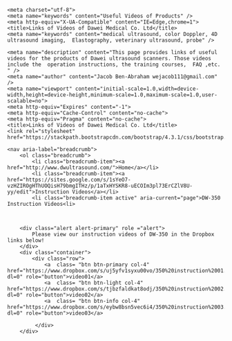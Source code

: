 
<html lang="en">
<head>
	
	<meta charset="utf-8">
	<meta name="keywords" content="Useful Videos of Products" />
	<meta http-equiv="X-UA-Compatible" content="IE=Edge,chrome=1">
	<title>Links of Videos of Dawei Medical Co. Ltd</title>
	<meta name="keywords" content="medical ultrasound, color Doppler, 4D ultrasound imaging,  Elastography, veterinary ultrasound, probe" />

	<meta name="description" content="This page provides links of useful videos for the products of Dawei ultrasound scanners. Those videos include the  operation instructions, the training courses,  FAQ ,etc. " />
	<meta name="author" content="Jacob Ben-Abraham wejacob111@gmail.com" />
    <meta name="viewport" content="initial-scale=1.0,width=device-width,height=device-height,minimum-scale=1.0,maximum-scale=1.0,user-scalable=no">
    <meta http-equiv="Expires" content="-1">
	<meta http-equiv="Cache-Control" content="no-cache">
	<meta http-equiv="Pragma" content="no-cache">
    <title>Links of Videos of Dawei Medical Co. Ltd</title>
    <link rel="stylesheet" href="https://stackpath.bootstrapcdn.com/bootstrap/4.3.1/css/bootstrap.min.css">
   <script src="https://code.jquery.com/jquery-3.2.1.slim.min.js" integrity="sha384-KJ3o2DKtIkvYIK3UENzmM7KCkRr/rE9/Qpg6aAZGJwFDMVNA/GpGFF93hXpG5KkN" crossorigin="anonymous"></script>
   <script src="https://cdnjs.cloudflare.com/ajax/libs/popper.js/1.12.9/umd/popper.min.js" integrity="sha384-ApNbgh9B+Y1QKtv3Rn7W3mgPxhU9K/ScQsAP7hUibX39j7fakFPskvXusvfa0b4Q" crossorigin="anonymous"></script>
   <script src="https://maxcdn.bootstrapcdn.com/bootstrap/4.0.0/js/bootstrap.min.js" integrity="sha384-JZR6Spejh4U02d8jOt6vLEHfe/JQGiRRSQQxSfFWpi1MquVdAyjUar5+76PVCmYl" crossorigin="anonymous"></script>
   <script src="https://stackpath.bootstrapcdn.com/bootstrap/4.3.1/js/bootstrap.bundle.min.js" type="text/javascript"></script>


   <script>
	//判断访问设备，方便后面针对不同设备调用代码
	var dev = "";
	if ((navigator.userAgent.match(/(phone|pad|pod|iPhone|iPod|ios|iPad|Android|Mobile|BlackBerry|IEMobile|MQQBrowser|JUC|Fennec|wOSBrowser|BrowserNG|WebOS|Symbian|Windows Phone)/i))) {
		//设备为移动端
		dev = "mobile";
	}
	else {
		//设备为pc
		dev = "pc";
	}
	console.log("当前使用设备为：" + dev);
</script>

</head>
<body>
     
	<nav aria-label="breadcrumb">
	    <ol class="breadcrumb">
	    	<li class="breadcrumb-item"><a href="http://www.dwultrasound.com/">Home</a></li>
	    	<li class="breadcrumb-item"><a href="https://sites.google.com/s/1sYeO7-vzHZIROgHThUOQisH79bmgITHz/p/1aTxHYSKR8-uECOIm3pl73ErCZlV8U-yy/edit">Instruction Videos</a></li>
	    	<li class="breadcrumb-item active" aria-current="page">DW-350 Instruction Videos<li>
	
	
		
		<div class="alert alert-primary" role ="alert">
			Please view our instruction videos of DW-350 in the Dropbox links below!
		</div>
		<div class="container">
			<div class="row">
				<a  class= "btn btn-primary col-4" href="https://www.dropbox.com/s/uj5yfv1syxu00vo/350%20instruction%2001.mp4?dl=0" role="button">video01</a>
				<a  class= "btn btn-light col-4" href="https://www.dropbox.com/s/tjbzfaldkat8odj/350%20instruction%2002.mp4?dl=0" role="button">video02</a>
				<a  class= "btn btn-info col-4" href="https://www.dropbox.com/s/eybw8bsn5vec6i4/350%20instruction%2003.mp4?dl=0" role="button">video03</a>
			
		     </div>
		</div>
























